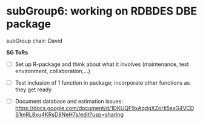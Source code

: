 # subGroup6: working on RDBDES DBE package

subGroup chair: David

**SG ToRs**
- [ ] Set up R-package and think about what it involves (maintenance, test environment, collaboration,…)	
- [ ] Test inclusion of 1 function in package; incorporate other functions as they get ready
- [ ] Document database and estimation issues: https://docs.google.com/document/d/1DKUQF9xAqdgXZoHi5sxG4VCDS1mRL8xu4KRsD8NeH7s/edit?usp=sharing







